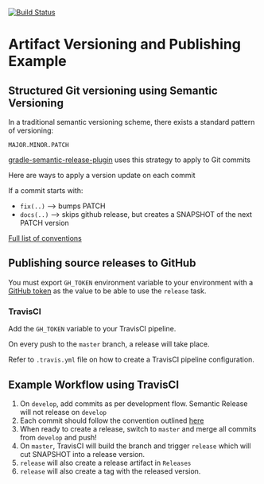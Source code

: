 [![Build Status](https://travis-ci.org/ddubson/artifact-versioning-example.svg?branch=master)](https://travis-ci.org/ddubson/artifact-versioning-example)

# Artifact Versioning and Publishing Example

## Structured Git versioning using Semantic Versioning

In a traditional semantic versioning scheme, there exists a standard pattern of versioning:

```
MAJOR.MINOR.PATCH
```

[gradle-semantic-release-plugin](https://github.com/tschulte/gradle-semantic-release-plugin) uses 
this strategy to apply to Git commits

Here are ways to apply a version update on each commit

If a commit starts with:

- `fix(..)` --> bumps PATCH
- `docs(..)` --> skips github release, but creates a SNAPSHOT of the next PATCH version

[Full list of conventions](https://github.com/conventional-changelog-archived-repos/conventional-changelog-angular/blob/master/convention.md)

## Publishing source releases to GitHub

You must export `GH_TOKEN` environment variable to your environment with a [GitHub token](https://help.github.com/articles/creating-a-personal-access-token-for-the-command-line/)
as the value to be able to use the `release` task.

### TravisCI

Add the `GH_TOKEN` variable to your TravisCI pipeline.

On every push to the `master` branch, a release will take place. 

Refer to `.travis.yml` file on how to create a TravisCI pipeline configuration.

## Example Workflow using TravisCI

1. On `develop`, add commits as per development flow. Semantic Release will not release on `develop`
2. Each commit should follow the convention outlined [here]((https://github.com/conventional-changelog-archived-repos/conventional-changelog-angular/blob/master/convention.md))
3. When ready to create a release, switch to `master` and merge all commits from `develop` and push!
4. On `master`, TravisCI will build the branch and trigger `release` which will cut SNAPSHOT into a release version.
5. `release` will also create a release artifact in `Releases`
6. `release` will also create a tag with the released version.